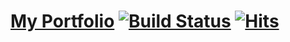 # [My Portfolio](http://utkryuk.github.io/) [![Build Status](https://travis-ci.org/utkryuk/utkryuk.github.io.svg?branch=master)](https://travis-ci.org/github/utkryuk/utkryuk.github.io) [![Hits](https://hits.seeyoufarm.com/api/count/incr/badge.svg?url=https%3A%2F%2Fgithub.com%2Futkryuk%2Futkryuk.github.io)](https://hits.seeyoufarm.com)